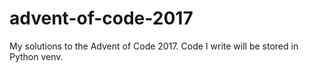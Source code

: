 # advent-of-code-2017
My solutions to the Advent of Code 2017. Code I write will be stored in Python venv.
